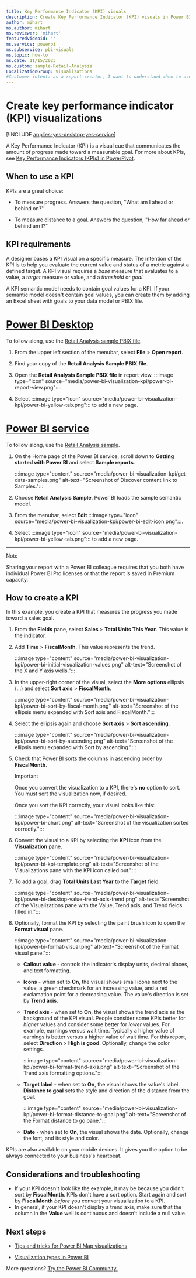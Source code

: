 ```yaml
---
title: Key Performance Indicator (KPI) visuals
description: Create Key Performance Indicator (KPI) visuals in Power BI. 
author: mihart
ms.author: mihart
ms.reviewer: 'mihart'
featuredvideoid: ''
ms.service: powerbi
ms.subservice: pbi-visuals
ms.topic: how-to
ms.date: 11/15/2023
ms.custom: sample-Retail-Analysis
LocalizationGroup: Visualizations
#Customer intent: as a report creator, I want to understand when to use a KPI to visualize my data because there are so many different visual types, I want to be sure that a KPI is the best choice for my intent.  
---
```


# Create key performance indicator (KPI) visualizations

[!INCLUDE [applies-yes-desktop-yes-service](../includes/applies-yes-desktop-yes-service.md)]

A Key Performance Indicator (KPI) is a visual cue that communicates the amount of progress made toward a measurable goal. For more about KPIs, see [Key Performance Indicators (KPIs) in PowerPivot](https://support.office.com/article/Key-Performance-Indicators-KPIs-in-Power-Pivot-E653EDEF-8A21-40E4-9ECE-83A6C8C306AA).


## When to use a KPI

KPIs are a great choice:

* To measure progress. Answers the question, "What am I ahead or behind on?"

* To measure distance to a goal. Answers the question, "How far ahead or behind am I?"

## KPI requirements

A designer bases a KPI visual on a specific measure. The intention of the KPI is to help you evaluate the current value and status of a metric against a defined target. A KPI visual requires a *base* measure that evaluates to a value, a *target* measure or value, and a *threshold* or *goal*.

A KPI semantic model needs to contain goal values for a KPI. If your semantic model doesn't contain goal values, you can create them by adding an Excel sheet with goals to your data model or PBIX file.

# [Power BI Desktop](#tab/powerbi-desktop)

To follow along, use the [Retail Analysis sample PBIX file](https://download.microsoft.com/download/9/6/D/96DDC2FF-2568-491D-AAFA-AFDD6F763AE3/Retail%20Analysis%20Sample%20PBIX.pbix).

1. From the upper left section of the menubar, select **File** \> **Open report**.

1. Find your copy of the **Retail Analysis Sample PBIX file**.

1. Open the **Retail Analysis Sample PBIX file** in report view. :::image type="icon" source="media/power-bi-visualization-kpi/power-bi-report-view.png":::.

1. Select :::image type="icon" source="media/power-bi-visualization-kpi/power-bi-yellow-tab.png"::: to add a new page.

# [Power BI service](#tab/powerbi-service)

To follow along, use the [Retail Analysis sample](../create-reports/sample-retail-analysis.md).

1. On the Home page of the Power BI service, scroll down to **Getting started with Power BI** and select **Sample reports**.

    :::image type="content" source="media/power-bi-visualization-kpi/get-data-samples.png" alt-text="Screenshot of Discover content link to Samples.":::

1. Choose **Retail Analysis Sample**. Power BI loads the sample semantic model.

1. From the menubar, select **Edit** :::image type="icon" source="media/power-bi-visualization-kpi/power-bi-edit-icon.png":::.

1. Select :::image type="icon" source="media/power-bi-visualization-kpi/power-bi-yellow-tab.png"::: to add a new page.

---

> [!NOTE]
> Sharing your report with a Power BI colleague requires that you both have individual Power BI Pro licenses or that the report is saved in Premium capacity.

## How to create a KPI

In this example, you create a KPI that measures the progress you made toward a sales goal.

1. From the **Fields** pane, select **Sales** \> **Total Units This Year**. This value is the indicator.

1. Add **Time** \> **FiscalMonth**. This value represents the trend.

    :::image type="content" source="media/power-bi-visualization-kpi/power-bi-initial-visualization-values.png" alt-text="Screenshot of the X and Y axis wells.":::

1. In the upper-right corner of the visual, select the **More options** ellipsis (...) and select **Sort axis** \> **FiscalMonth**.

    :::image type="content" source="media/power-bi-visualization-kpi/power-bi-sort-by-fiscal-month.png" alt-text="Screenshot of the ellipsis menu expanded with Sort axis and FiscalMonth.":::

1. Select the ellipsis again and choose **Sort axis** \> **Sort ascending**.

    :::image type="content" source="media/power-bi-visualization-kpi/power-bi-sort-by-ascending.png" alt-text="Screenshot of the ellipsis menu expanded with Sort by ascending.":::

1. Check that Power BI sorts the columns in ascending order by **FiscalMonth**.

    > [!IMPORTANT]
    > Once you convert the visualization to a KPI, there's **no** option to sort. You must sort the visualization now, if desired.

    Once you sort the KPI correctly, your visual looks like this:

    :::image type="content" source="media/power-bi-visualization-kpi/power-bi-chart.png" alt-text="Screenshot of the visualization sorted correctly.":::

1. Convert the visual to a KPI by selecting the **KPI** icon from the **Visualization** pane.

    :::image type="content" source="media/power-bi-visualization-kpi/power-bi-kpi-template.png" alt-text="Screenshot of the Visualizations pane with the KPI icon called out.":::

1. To add a goal, drag **Total Units Last Year** to the **Target** field.

    :::image type="content" source="media/power-bi-visualization-kpi/power-bi-desktop-value-trend-axis-trend.png" alt-text="Screenshot of the Visualizations pane with the Value, Trend axis, and Trend fields filled in.":::

1. Optionally, format the KPI by selecting the paint brush icon to open the **Format visual** pane.

    :::image type="content" source="media/power-bi-visualization-kpi/power-bi-format-visual.png" alt-text="Screenshot of the Format visual pane.":::

    * **Callout value** - controls the indicator's display units, decimal places, and text formatting.

    * **Icons** - when set to **On**, the visual shows small icons next to the value, a green checkmark for an increasing value, and a red exclamation point for a decreasing value. The value's direction is set by **Trend axis**.

    * **Trend axis** - when set to **On**, the visual shows the trend axis as the background of the KPI visual. People consider some KPIs better for *higher* values and consider some better for *lower* values. For example, earnings versus wait time. Typically a higher value of earnings is better versus a higher value of wait time. For this report, select **Direction** \> **High is good**. Optionally, change the color settings.

        :::image type="content" source="media/power-bi-visualization-kpi/power-bi-format-trend-axis.png" alt-text="Screenshot of the Trend axis formatting options.":::

    * **Target label** - when set to **On**, the visual shows the value's label. **Distance to goal** sets the style and direction of the distance from the goal.

        :::image type="content" source="media/power-bi-visualization-kpi/power-bi-format-distance-to-goal.png" alt-text="Screenshot of the Format distance to go pane.":::

    * **Date** - when set to **On**, the visual shows the date. Optionally, change the font, and its style and color.

KPIs are also available on your mobile devices. It gives you the option to be always connected to your business's heartbeat.

## Considerations and troubleshooting

- If your KPI doesn't look like the example, it may be because you didn't sort by **FiscalMonth**. KPIs don't have a sort option. Start again and sort by **FiscalMonth** *before* you convert your visualization to a KPI.   
- In general, if your KPI doesn't display a trend axis, make sure that the column in the **Value** well is continuous and doesn't include a null value.

## Next steps

* [Tips and tricks for Power BI Map visualizations](power-bi-map-tips-and-tricks.md)

* [Visualization types in Power BI](power-bi-visualization-types-for-reports-and-q-and-a.md)

More questions? [Try the Power BI Community.](https://community.powerbi.com/)
